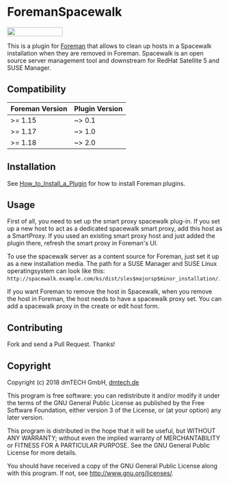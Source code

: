 # ForemanSpacewalk

[<img src="https://opensourcelogos.aws.dmtech.cloud/dmTECH_opensource_logo%401x.svg" height="21" width="130">](https://www.dmtech.de/)

This is a plugin for [Foreman](https://github.com/theforeman/foreman) that allows to clean up hosts in a Spacewalk installation when they are removed in Foreman.
Spacewalk is an open source server management tool and downstream for RedHat Satellite 5 and SUSE Manager.

## Compatibility

| Foreman Version | Plugin Version |
| --------------- | -------------- |
| >= 1.15         | ~> 0.1         |
| >= 1.17         | ~> 1.0         |
| >= 1.18         | ~> 2.0         |

## Installation

See [How_to_Install_a_Plugin](http://projects.theforeman.org/projects/foreman/wiki/How_to_Install_a_Plugin)
for how to install Foreman plugins.

## Usage

First of all, you need to set up the smart proxy spacewalk plug-in.
If you set up a new host to act as a dedicated spacewalk smart proxy,
add this host as a SmartProxy. If you used an existing smart proxy host
and just added the plugin there, refresh the smart proxy in Foreman's UI.

To use the spacewalk server as a content source for Foreman, just set
it up as a new installation media. The path for a SUSE Manager and SUSE Linux
operatingsystem can look like this:
`http://spacewalk.example.com/ks/dist/sles$majorsp$minor_installation/`.

If you want Foreman to remove the host in Spacewalk, when you remove the host
in Foreman, the host needs to have a spacewalk proxy set. You can add a spacewalk
proxy in the create or edit host form.

## Contributing

Fork and send a Pull Request. Thanks!

## Copyright

Copyright (c) 2018 dmTECH GmbH, [dmtech.de](https://www.dmtech.de/)

This program is free software: you can redistribute it and/or modify
it under the terms of the GNU General Public License as published by
the Free Software Foundation, either version 3 of the License, or
(at your option) any later version.

This program is distributed in the hope that it will be useful,
but WITHOUT ANY WARRANTY; without even the implied warranty of
MERCHANTABILITY or FITNESS FOR A PARTICULAR PURPOSE.  See the
GNU General Public License for more details.

You should have received a copy of the GNU General Public License
along with this program.  If not, see <http://www.gnu.org/licenses/>.
